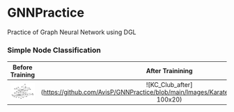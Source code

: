 # GNNPractice
Practice of Graph Neural Network using DGL

<h3>Simple Node Classification</h3>

Before Training           |  After Trainining
:-------------------------:|:-------------------------:
![KC_Club_before](https://github.com/AvisP/GNNPractice/blob/main/Images/KarateClub_Diagram1.png) | ![KC_Club_after](https://github.com/AvisP/GNNPractice/blob/main/Images/KarateClub_AfterTraining.png= 100x20)


